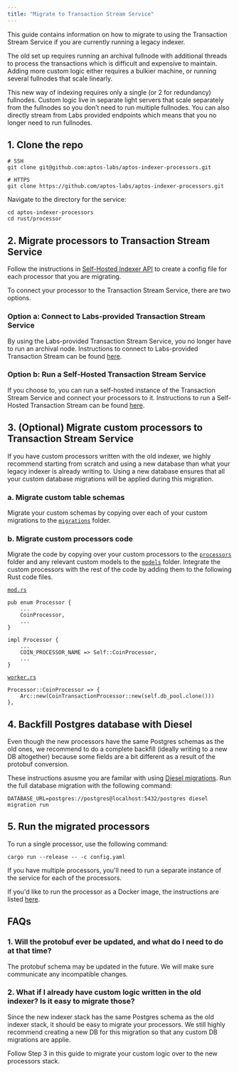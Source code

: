 ```yaml
---
title: "Migrate to Transaction Stream Service"
---
```


This guide contains information on how to migrate to using the Transaction Stream Service if you are currently running a legacy indexer.

The old set up requires running an archival fullnode with additional threads to process the transactions which is difficult and expensive to maintain. Adding more custom logic either requires a bulkier machine, or running several fullnodes that scale linearly.

This new way of indexing requires only a single (or 2 for redundancy) fullnodes. Custom logic live in separate light servers that scale separately from the fullnodes so you don’t need to run multiple fullnodes. You can also directly stream from Labs provided endpoints which means that you no longer need to run fullnodes.

## 1. Clone the repo

```
# SSH
git clone git@github.com:aptos-labs/aptos-indexer-processors.git

# HTTPS
git clone https://github.com/aptos-labs/aptos-indexer-processors.git
```

Navigate to the directory for the service:

```
cd aptos-indexer-processors
cd rust/processor
```

## 2. Migrate processors to Transaction Stream Service

Follow the instructions in [Self-Hosted Indexer API](https://aptos.dev/indexer/api/self-hosted) to create a config file for each processor that you are migrating.

To connect your processor to the Transaction Stream Service, there are two options.

### Option a: Connect to Labs-provided Transaction Stream Service

By using the Labs-provided Transaction Stream Service, you no longer have to run an archival node. Instructions to connect to Labs-provided Transaction Stream can be found [here](https://aptos.dev/indexer/txn-stream/labs-hosted).

### Option b: Run a Self-Hosted Transaction Stream Service

If you choose to, you can run a self-hosted instance of the Transaction Stream Service and connect your processors to it. Instructions to run a Self-Hosted Transaction Stream can be found [here](https://aptos.dev/indexer/txn-stream/self-hosted).

## 3. (Optional) Migrate custom processors to Transaction Stream Service

If you have custom processors written with the old indexer, we highly recommend starting from scratch and using a new database than what your legacy indexer is already writing to. Using a new database ensures that all your custom database migrations will be applied during this migration.

### a. Migrate custom table schemas

Migrate your custom schemas by copying over each of your custom migrations to the [`migrations`](https://github.com/aptos-labs/aptos-indexer-processors/tree/main/rust/processor/migrations) folder.

### b. Migrate custom processors code

Migrate the code by copying over your custom processors to the [`processors`](https://github.com/aptos-labs/aptos-indexer-processors/tree/main/rust/processor) folder and any relevant custom models to the [`models`](https://github.com/aptos-labs/aptos-indexer-processors/tree/main/rust/processor/src/models) folder. Integrate the custom processors with the rest of the code by adding them to the following Rust code files.

[`mod.rs`](https://github.com/aptos-labs/aptos-indexer-processors/blob/main/rust/processor/src/processors/mod.rs)

```
pub enum Processor {
    ...
    CoinProcessor,
    ...
}

impl Processor {
    ...
    COIN_PROCESSOR_NAME => Self::CoinProcessor,
    ...
}
```

[`worker.rs`](https://github.com/aptos-labs/aptos-indexer-processors/blob/main/rust/processor/src/worker.rs)

```
Processor::CoinProcessor => {
    Arc::new(CoinTransactionProcessor::new(self.db_pool.clone()))
},
```

## 4. Backfill Postgres database with Diesel

Even though the new processors have the same Postgres schemas as the old ones, we recommend to do a complete backfill (ideally writing to a new DB altogether) because some fields are a bit different as a result of the protobuf conversion.

These instructions asusme you are familar with using [Diesel migrations](https://docs.rs/diesel_migrations/latest/diesel_migrations/). Run the full database migration with the following command:

```
DATABASE_URL=postgres://postgres@localhost:5432/postgres diesel migration run
```

## 5. Run the migrated processors

To run a single processor, use the following command:

```
cargo run --release -- -c config.yaml
```

If you have multiple processors, you'll need to run a separate instance of the service for each of the processors.

If you'd like to run the processor as a Docker image, the instructions are listed [here](https://aptos.dev/indexer/api/self-hosted#run-with-docker).

## FAQs

### 1. Will the protobuf ever be updated, and what do I need to do at that time?

The protobuf schema may be updated in the future. We will make sure communicate any incompatible changes.

### 2. What if I already have custom logic written in the old indexer? Is it easy to migrate those?

Since the new indexer stack has the same Postgres schema as the old indexer stack, it should be easy to migrate your processors. We still highly recommend creating a new DB for this migration so that any custom DB migrations are applie.

Follow Step 3 in this guide to migrate your custom logic over to the new processors stack.
